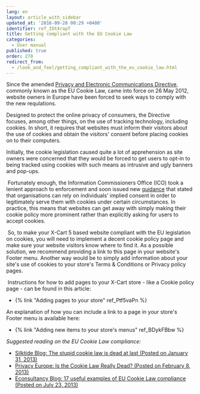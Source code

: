 ```yaml
---
lang: en
layout: article_with_sidebar
updated_at: '2016-09-28 00:29 +0400'
identifier: ref_IOt4rapT
title: Getting compliant with the EU Cookie Law
categories:
  - User manual
published: true
order: 270
redirect_from:
  - /look_and_feel/getting_compliant_with_the_eu_cookie_law.html
---
```



Since the amended [Privacy and Electronic Communications Directive](http://en.wikipedia.org/wiki/Directive_on_Privacy_and_Electronic_Communications), commonly known as the EU Cookie Law, came into force on 26 May 2012, website owners in Europe have been forced to seek ways to comply with the new requlations.

Designed to protect the online privacy of consumers, the Directive focuses, among other things, on the use of tracking technology, including cookies. In short, it requires that websites must inform their visitors about the use of cookies and obtain the visitors' consent before placing cookies on to their computers. 

Initially, the cookie legislation caused quite a lot of apprehension as site owners were concerned that they would be forced to get users to opt-in to being tracked using cookies with such means as intrusive and ugly banners and pop-ups.

 Fortunately enough, the Information Commissioners Office (ICO) took a lenient approach to enforcement and soon issued new [guidance](http://ico.org.uk/news/current_topics/~/media/documents/library/Privacy_and_electronic/Practical_application/cookies_guidance_v3.ashx) that stated that organisations can rely on individuals' implied consent in order to legitimately serve them with cookies under certain circumstances. In practice, this means that websites can get away with simply making their cookie policy more prominent rather than explicitly asking for users to accept cookies. 

 So, to make your X-Cart 5 based website compliant with the EU legislation on cookies, you will need to implement a decent cookie policy page and make sure your website visitors know where to find it. As a possible solution, we recommend providing a link to this page in your website's Footer menu. Another way would be to simply add information about your site's use of cookies to your store's Terms & Conditions or Privacy policy pages.

 Instructions for how to add pages to your X-Cart store - like a Cookie policy page - can be found in this article:

*   {% link "Adding pages to your store" ref_Ptf5vaPn %}

An explanation of how you can include a link to a page in your store's Footer menu is available here:

*   {% link "Adding new items to your store's menus" ref_BDykFBbw %}

_Suggested reading on the EU Cookie Law compliance:_

*   [Silktide Blog: The stupid cookie law is dead at last (Posted on January 31, 2013)](http://blog.silktide.com/2013/01/the-stupid-cookie-law-is-dead-at-last/)
*   [Privacy Europe: Is the Cookie Law Really Dead? (Posted on February 8, 2013)](http://www.privacy-europe.com/blog/is-the-cookie-law-really-dead/ "http://www.privacy-europe.com/blog/is-the-cookie-law-really-dead/")
*   [Econsultancy Blog: 17 useful examples of EU Cookie Law compliance (Posted on July 23, 2013)](https://econsultancy.com/blog/63118-17-useful-examples-of-eu-cookie-law-compliance "https://econsultancy.com/blog/63118-17-useful-examples-of-eu-cookie-law-compliance")
